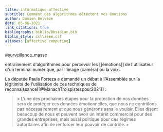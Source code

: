 ```yaml
---
title: informatique affective
subtitle: Comment des algorithmes détectent vos émotions
author: Damien Belvèze
date: 05-06-2021
link_citations: true
bibliography: biblio/Obsidian.bib
biblio_style: csl\ieee.csl
aliases: [affective computing]
---
```




#surveillance_masse 

entraînement d'algorithmes pour percevoir les [[émotions]] de l'utilisateur d'un terminal numérique, par l'image (caméra) ou la voix. 

La députée Paula Forteza a demandé un débat à l'Assemblée sur la légitimité de l'utilisation de ces techniques de reconnaissance[[@ManachTroispistespour2021]] : 

>« L’une des prochaines étapes pour la protection de nos données sera de protéger ces données émotionnelles, que nous ne contrôlons pas nécessairement et que nous générons sans le vouloir. Elles disent beaucoup de nous et peuvent avoir un intérêt commercial pour des grandes entreprises, mais aussi politique pour des régimes autoritaires afin de renforcer leur pouvoir de contrôle. »

